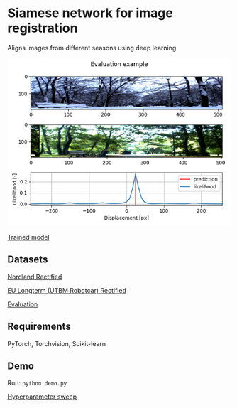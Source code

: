 # Siamese network for image registration

Aligns images from different seasons using deep learning

![alt text](result.png)

[Trained model](https://datasets.chronorobotics.tk/s/yEoarAKM2AVps5R)

## Datasets

[Nordland Rectified](https://datasets.chronorobotics.tk/s/aVD7YOTvtOirYhU)

[EU Longterm (UTBM Robotcar) Rectified](https://datasets.chronorobotics.tk/s/aVD7YOTvtOirYhU)

[Evaluation](https://datasets.chronorobotics.tk/s/QUeUFeUen0942t9)

## Requirements

PyTorch, Torchvision, Scikit-learn

## Demo

Run: `python demo.py`

[Hyperparameter sweep](https://wandb.ai/zdeeno/alignment?workspace=user-zdeeno)

